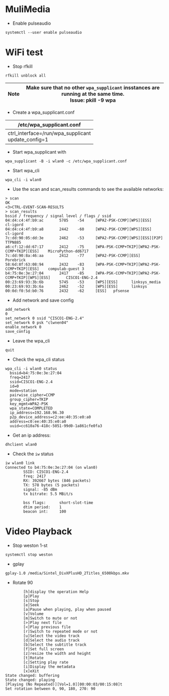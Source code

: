 # MuliMedia

* Enable pulseaudio

```
systemctl --user enable pulseaudio 
```

# WiFi test

* Stop rfkill
```
rfkill unblock all
```

|Note|Make sure that no other `wpa_supplicant` insstances are running at the same time.<br>Issue: pkill -9 wpa|
|---|---|

* Create a wpa_supplicant.conf

|/etc/wpa_supplicant.conf|
|---|
|ctrl_interface=/run/wpa_supplicant<br>update_config=1|

* Start wpa_supplicant with

```
wpa_supplicant -B -i wlan0 -c /etc/wpa_supplicant.conf
```

* Start wpa_cli

```
wpa_cli -i wlan0
```

* Use the scan and scan_results commands to see the available networks:
```
> scan
OK
<3>CTRL-EVENT-SCAN-RESULTS
> scan_results
bssid / frequency / signal level / flags / ssid
04:d4:c4:4f:b9:ac       5785    -54     [WPA2-PSK-CCMP][WPS][ESS]       cl-igord
04:d4:c4:4f:b9:a8       2442    -60     [WPA2-PSK-CCMP][WPS][ESS]       cl-igord
7c:dd:90:05:dd:3e       2462    -53     [WPA2-PSK-CCMP][WPS][ESS][P2P]  TTPN885
a6:cf:12:dd:67:17       2412    -75     [WPA-PSK-CCMP+TKIP][WPA2-PSK-CCMP+TKIP][ESS]    MicroPython-dd6717
7c:dd:90:8a:46:aa       2412    -77     [WPA2-PSK-CCMP][ESS]    Porebrick
58:6d:8f:63:08:94       2432    -83     [WPA-PSK-CCMP+TKIP][WPA2-PSK-CCMP+TKIP][ESS]    compulab-guest 3
b4:75:0e:3e:27:04       2417    -85     [WPA-PSK-CCMP+TKIP][WPA2-PSK-CCMP+TKIP][WPS][ESS]       CISCO1-ENG-2.4
00:23:69:93:3b:6b       5745    -53     [WPS][ESS]      linksys_media
00:23:69:93:3b:6a       2462    -52     [WPS][ESS]      linksys
00:0d:f0:5d:b0:76       2432    -62     [ESS]   pfsense
```

* Add network and save config

```
add_network
0
set_network 0 ssid "CISCO1-ENG-2.4"
set_network 0 psk "clwnen04"
enable_network 0
save_config
```

* Leave the wpa_cli
```
quit
```

* Check the wpa_cli status

```
wpa_cli -i wlan0 status
  bssid=b4:75:0e:3e:27:04
  freq=2417
  ssid=CISCO1-ENG-2.4
  id=0
  mode=station
  pairwise_cipher=CCMP
  group_cipher=TKIP
  key_mgmt=WPA2-PSK
  wpa_state=COMPLETED
  ip_address=192.168.96.30
  p2p_device_address=c2:ee:40:35:e0:a0
  address=c0:ee:40:35:e0:a0
  uuid=cc610a76-418c-5051-99d0-1a861cfe0fa3
```

* Get an ip address:
```
dhclient wlan0
```

* Check the `iw` status

```
iw wlan0 link
Connected to b4:75:0e:3e:27:04 (on wlan0)
        SSID: CISCO1-ENG-2.4
        freq: 2417
        RX: 392667 bytes (846 packets)
        TX: 578 bytes (5 packets)
        signal: -85 dBm
        tx bitrate: 5.5 MBit/s

        bss flags:      short-slot-time
        dtim period:    1
        beacon int:     100
```

# Video Playback
* Stop weston 1-st
```
systemctl stop weston
```
* gplay
```
gplay-1.0 /media/Sintel_DivXPlusHD_2Titles_6500kbps.mkv
```
* Rotate 90
```
        [h]display the operation Help
        [p]Play
        [s]Stop
        [e]Seek
        [a]Pause when playing, play when paused
        [v]Volume
        [m]Switch to mute or not
        [>]Play next file
        [<]Play previous file
        [r]Switch to repeated mode or not
        [u]Select the video track
        [d]Select the audio track
        [b]Select the subtitle track
        [f]Set full screen
        [z]resize the width and height
        [t]Rotate
        [c]Setting play rate
        [i]Display the metadata
        [x]eXit
State changed: buffering
State changed: playing
[Playing (No Repeated)][Vol=1.0][00:00:03/00:15:08]t
Set rotation between 0, 90, 180, 270: 90
```


